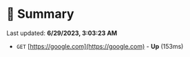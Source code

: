 # 📖 Summary
Last updated: **6/29/2023, 3:03:23 AM**

- `GET` [https://google.com](https://google.com) - **Up** (153ms)
